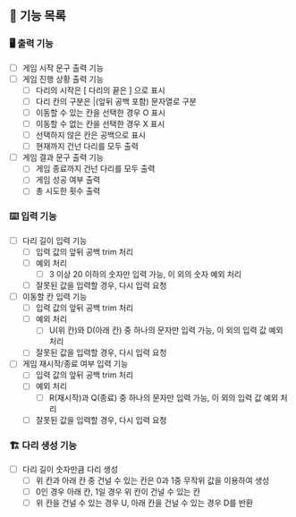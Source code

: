 ## 📝 기능 목록

### 🖥 출력 기능

- [ ] 게임 시작 문구 출력 기능
- [ ] 게임 진행 상황 출력 기능
    - [ ] 다리의 시작은 [ 다리의 끝은 ] 으로 표시
    - [ ] 다리 칸의 구분은 |(앞뒤 공백 포함) 문자열로 구분
    - [ ] 이동할 수 있는 칸을 선택한 경우 O 표시
    - [ ] 이동할 수 없는 칸을 선택한 경우 X 표시
    - [ ] 선택하지 않은 칸은 공백으로 표시
    - [ ] 현재까지 건넌 다리를 모두 출력
- [ ] 게임 결과 문구 출력 기능
    - [ ] 게임 종료까지 건넌 다리를 모두 출력
    - [ ] 게임 성공 여부 출력
    - [ ] 총 시도한 횟수 출력

### ⌨️ 입력 기능

- [ ] 다리 길이 입력 기능
    - [ ] 입력 값의 앞뒤 공백 trim 처리
    - [ ] 예외 처리
        - [ ] 3 이상 20 이하의 숫자만 입력 가능, 이 외의 숫자 예외 처리
    - [ ] 잘못된 값을 입력할 경우, 다시 입력 요청

- [ ] 이동할 칸 입력 기능
    - [ ] 입력 값의 앞뒤 공백 trim 처리
    - [ ] 예외 처리
        - [ ] U(위 칸)와 D(아래 칸) 중 하나의 문자만 입력 가능, 이 외의 입력 값 예외 처리
    - [ ] 잘못된 값을 입력할 경우, 다시 입력 요청

- [ ] 게임 재시작/종료 여부 입력 기능
    - [ ] 입력 값의 앞뒤 공백 trim 처리
    - [ ] 예외 처리
        - [ ] R(재시작)과 Q(종료) 중 하나의 문자만 입력 가능, 이 외의 입력 값 예외 처리
    - [ ] 잘못된 값을 입력할 경우, 다시 입력 요청

### 🏗 다리 생성 기능

- [ ] 다리 길이 숫자만큼 다리 생성
    - [ ] 위 칸과 아래 칸 중 건널 수 있는 칸은 0과 1중 무작위 값을 이용하여 생성
    - [ ] 0인 경우 아래 칸, 1일 경우 위 칸이 건널 수 있는 칸
    - [ ] 위 칸을 건널 수 있는 경우 U, 아래 칸을 건널 수 있는 경우 D를 반환
